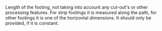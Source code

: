 ﻿Length of the footing, not taking into account any cut-out's or other processing features. For strip footings it is measured along the path, for other footings it is one of the horizontal dimensions. It should only be provided, if it is constant.